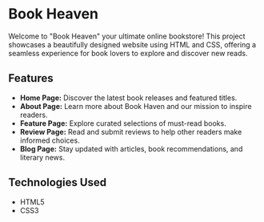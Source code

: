 # Book Heaven

Welcome to "Book Heaven" your ultimate online bookstore! This project showcases a beautifully designed website using HTML and CSS, offering a seamless experience for book lovers to explore and discover new reads.


## Features

- **Home Page:** Discover the latest book releases and featured titles.
- **About Page:** Learn more about Book Haven and our mission to inspire readers.
- **Feature Page:** Explore curated selections of must-read books.
- **Review Page:** Read and submit reviews to help other readers make informed choices.
- **Blog Page:** Stay updated with articles, book recommendations, and literary news.

## Technologies Used

- HTML5
- CSS3

